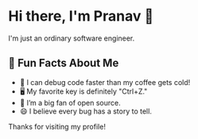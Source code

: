 # Hi there, I'm Pranav 👋

I'm just an ordinary software engineer.

## 🌟 Fun Facts About Me

- 🔢 I can debug code faster than my coffee gets cold!
- 🖥️ My favorite key is definitely "Ctrl+Z."
- 🐧 I’m a big fan of open source.
- 😄 I believe every bug has a story to tell.

<!--
You can add more sections here, such as:
- 🌱 What you’re currently learning
- 🔭 What you’re working on
- 🤔 What you’re looking for help with
- 💬 Ask me about ...
- 📫 How to reach me: ...
-->

Thanks for visiting my profile!
